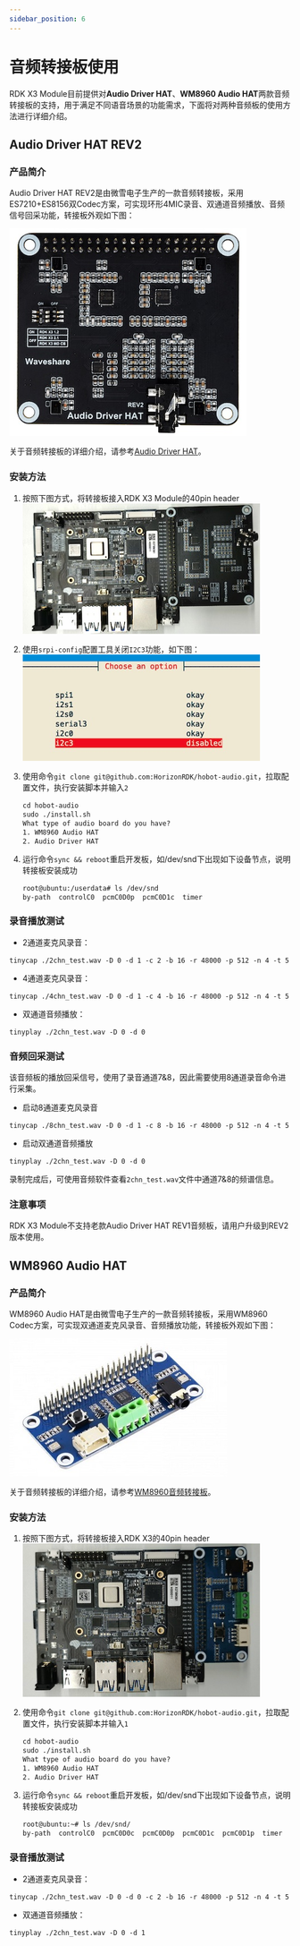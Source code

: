 ```yaml
---
sidebar_position: 6
---
```


# 音频转接板使用
RDK X3 Module目前提供对**Audio Driver HAT**、**WM8960 Audio HAT**两款音频转接板的支持，用于满足不同语音场景的功能需求，下面将对两种音频板的使用方法进行详细介绍。

## Audio Driver HAT REV2

### 产品简介

Audio Driver HAT REV2是由微雪电子生产的一款音频转接板，采用ES7210+ES8156双Codec方案，可实现环形4MIC录音、双通道音频播放、音频信号回采功能，转接板外观如下图：

![image-audio-driver-hat](./image/image-audio-driver-hat.jpg)

关于音频转接板的详细介绍，请参考[Audio Driver HAT](https://www.waveshare.net/shop/Audio-Driver-HAT.htm)。

### 安装方法

1. 按照下图方式，将转接板接入RDK X3 Module的40pin header  
![image-audio-driver-hat-setup](./image/image-audio-driver-hat-setup.jpg)

2. 使用`srpi-config`配置工具关闭`I2C3`功能，如下图：  
![image-audio-driver-hat-setup2](./image/image-audio-driver-hat-setup1.jpg)

3. 使用命令`git clone git@github.com:HorizonRDK/hobot-audio.git`，拉取配置文件，执行安装脚本并输入`2`
    ```shell
    cd hobot-audio
    sudo ./install.sh
    What type of audio board do you have?
    1. WM8960 Audio HAT
    2. Audio Driver HAT
    ```
4. 运行命令`sync && reboot`重启开发板，如/dev/snd下出现如下设备节点，说明转接板安装成功
    ```shell
    root@ubuntu:/userdata# ls /dev/snd
    by-path  controlC0  pcmC0D0p  pcmC0D1c  timer
    ```

### 录音播放测试

- 2通道麦克风录音：

```
tinycap ./2chn_test.wav -D 0 -d 1 -c 2 -b 16 -r 48000 -p 512 -n 4 -t 5
```

- 4通道麦克风录音：

```
tinycap ./4chn_test.wav -D 0 -d 1 -c 4 -b 16 -r 48000 -p 512 -n 4 -t 5
```

- 双通道音频播放：

```
tinyplay ./2chn_test.wav -D 0 -d 0
```

### 音频回采测试

该音频板的播放回采信号，使用了录音通道7&8，因此需要使用8通道录音命令进行采集。

- 启动8通道麦克风录音
```shell
tinycap ./8chn_test.wav -D 0 -d 1 -c 8 -b 16 -r 48000 -p 512 -n 4 -t 5
```

- 启动双通道音频播放
```
tinyplay ./2chn_test.wav -D 0 -d 0
```

录制完成后，可使用音频软件查看`2chn_test.wav`文件中通道7&8的频谱信息。

### 注意事项

RDK X3 Module不支持老款Audio Driver HAT REV1音频板，请用户升级到REV2版本使用。

## WM8960 Audio HAT

### 产品简介

WM8960 Audio HAT是由微雪电子生产的一款音频转接板，采用WM8960 Codec方案，可实现双通道麦克风录音、音频播放功能，转接板外观如下图：

![image-audio-wm8960](./image/image-audio-wm8960.jpg)

关于音频转接板的详细介绍，请参考[WM8960音频转接板](https://www.waveshare.net/wiki/WM8960_Audio_HAT)。

### 安装方法

1. 按照下图方式，将转接板接入RDK X3的40pin header  
![image-wm8960-audio-hat-setup](./image/image-wm8960-audio-hat-setup.jpg)

2. 使用命令`git clone git@github.com:HorizonRDK/hobot-audio.git`，拉取配置文件，执行安装脚本并输入`1`
    ```shell
    cd hobot-audio
    sudo ./install.sh
    What type of audio board do you have?
    1. WM8960 Audio HAT
    2. Audio Driver HAT
    ```
3. 运行命令`sync && reboot`重启开发板，如/dev/snd下出现如下设备节点，说明转接板安装成功
    ```shell
    root@ubuntu:~# ls /dev/snd/
    by-path  controlC0  pcmC0D0c  pcmC0D0p  pcmC0D1c  pcmC0D1p  timer
    ```

### 录音播放测试

- 2通道麦克风录音：

```
tinycap ./2chn_test.wav -D 0 -d 0 -c 2 -b 16 -r 48000 -p 512 -n 4 -t 5
```

- 双通道音频播放：

```
tinyplay ./2chn_test.wav -D 0 -d 1
```